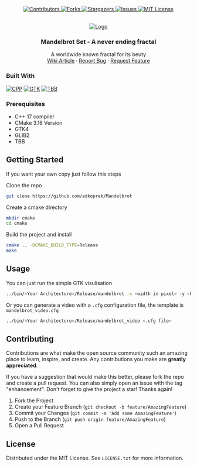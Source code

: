 <a name="readme-top"></a>

<p align="center">
  <a href="https://github.com/adkoprek/Mandelbrot/graphs/contributors">
	  <img src="https://img.shields.io/github/contributors/adkoprek/Mandelbrot.svg?style=for-the-badge" alt="Contributors">
  </a>
  <a href="https://github.com/adkoprek/Mandelbrot/network/members">
	  <img src="https://img.shields.io/github/forks/adkoprek/Mandelbrot.svg?style=for-the-badge" alt="Forks">
  </a>
  <a href="https://github.com/adkoprek/Mandelbrot/stargazers">
	  <img src="https://img.shields.io/github/stars/adkoprek/Mandelbrot.svg?style=for-the-badge" alt="Stargazers">
  </a>
  <a href="https://github.com/adkoprek/Mandelbrot/issues">
	  <img src="https://img.shields.io/github/issues/adkoprek/Mandelbrot.svg?style=for-the-badge" alt="Issues">
  </a>
  <a href="https://github.com/adkoprek/Mandelbrot/blob/master/LICENSE.txt">
	  <img src="https://img.shields.io/github/license/adkoprek/Mandelbrot.svg?style=for-the-badge" alt="MIT License">
  </a>
</p>

<br />
<div align="center">
  <a href="https://github.com/adkoprek/Mandelbrot">
    <img src="assets/logo.png" alt="Logo">
  </a>

  <h3 align="center">Mandelbrot Set - A never ending fractal</h3>

  <p align="center">
    A worldwide known fractal for its beuty
    <br />
    <a href="https://en.wikipedia.org/wiki/Bcrypt">Wiki Article</a>
    ·
    <a href="https://github.com/adkoprek/WTE/issues/new?labels=bug&template=bug-report---.md">Report Bug</a>
    ·
    <a href="https://github.com/adkoprek/WTE/issues/new?labels=enhancement&template=feature-request---.md">Request Feature</a>
  </p>
</div>

### Built With
[![CPP][CPP.js]][CPP-url]
[![GTK][GTK.js]][GTK-url]
[![TBB][TBB.js]][TBB-url]


### Prerequisites

  - C++ 17 compiler
  - CMake 3.16 Version
  - GTK4
  - GLIB2
  - TBB

## Getting Started

If you want your own copy just follow this steps

Clone the repo
```bash
git clone https://github.com/adkoprek/Mandelbrot
```

Create a cmake directory
```bash
mkdir cmake
cd cmake
```

Build the project and install
```bash
cmake .. -DCMAKE_BUILD_TYPE=Release
make
```

## Usage

You can just run the simple GTK visulisation
```bash
../bin/<Your Architecture>/Release/mandelbrot -x <width in pixel> -y <height in pixel> 
```

Or you can generate a video with a `.cfg` configuration file, the template is `mandelbrot_video.cfg`
```bash
../bin/<Your Architecture>/Release/mandelbrot_video <.cfg file> 
```

## Contributing

Contributions are what make the open source community such an amazing place to learn, inspire, and create. Any contributions you make are **greatly appreciated**.

If you have a suggestion that would make this better, please fork the repo and create a pull request. You can also simply open an issue with the tag "enhancement".
Don't forget to give the project a star! Thanks again!

1. Fork the Project
2. Create your Feature Branch (`git checkout -b feature/AmazingFeature`)
3. Commit your Changes (`git commit -m 'Add some AmazingFeature'`)
4. Push to the Branch (`git push origin feature/AmazingFeature`)
5. Open a Pull Request

## License

Distributed under the MIT License. See `LICENSE.txt` for more information.

[CPP.js]: https://img.shields.io/badge/C%2B%2B-00599C?style=for-the-badge&logo=c%2B%2B&logoColor=white
[CPP-url]: https://isocpp.org/
[GTK.js]: https://img.shields.io/static/v1?style=for-the-badge&message=GTK&color=222222&logo=GTK&logoColor=7FE719&label=
[GTK-url]: https://gtk.org
[TBB.js]: https://img.shields.io/badge/TBB-0071C5?style=for-the-badge&logo=intel&logoColor=white
[TBB-url]: https://www.intel.com/content/www/us/en/developer/tools/oneapi/onetbb.html
